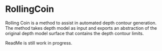 # RollingCoin
Rolling Coin is a method to assist in automated depth contour generation. The method takes depth model as input and exports an abstraction of the original depth model surface that contains the depth contour limits.

ReadMe is still work in progress.
